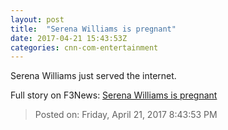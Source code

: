```yaml
---
layout: post
title:  "Serena Williams is pregnant"
date: 2017-04-21 15:43:53Z
categories: cnn-com-entertainment
---
```


Serena Williams just served the internet.


Full story on F3News: [Serena Williams is pregnant](http://www.f3nws.com/n/ve2RvB)

> Posted on: Friday, April 21, 2017 8:43:53 PM

